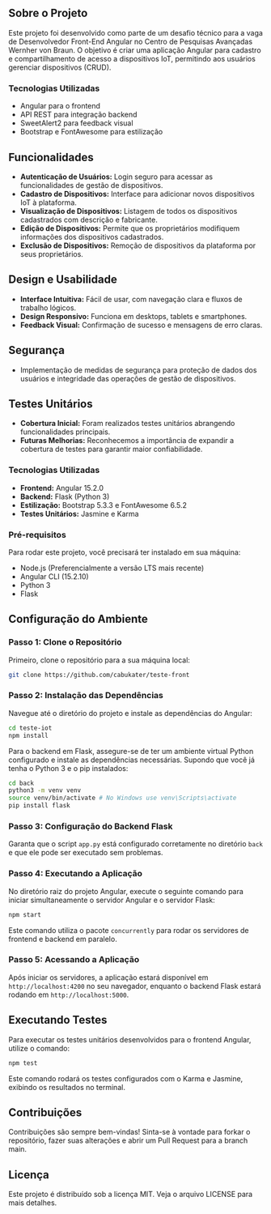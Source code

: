 ## Sobre o Projeto

Este projeto foi desenvolvido como parte de um desafio técnico para a vaga de Desenvolvedor Front-End Angular no Centro de Pesquisas Avançadas Wernher von Braun. O objetivo é criar uma aplicação Angular para cadastro e compartilhamento de acesso a dispositivos IoT, permitindo aos usuários gerenciar dispositivos (CRUD).

### Tecnologias Utilizadas

- Angular para o frontend
- API REST para integração backend
- SweetAlert2 para feedback visual
- Bootstrap e FontAwesome para estilização

## Funcionalidades

- **Autenticação de Usuários:** Login seguro para acessar as funcionalidades de gestão de dispositivos.
- **Cadastro de Dispositivos:** Interface para adicionar novos dispositivos IoT à plataforma.
- **Visualização de Dispositivos:** Listagem de todos os dispositivos cadastrados com descrição e fabricante.
- **Edição de Dispositivos:** Permite que os proprietários modifiquem informações dos dispositivos cadastrados.
- **Exclusão de Dispositivos:** Remoção de dispositivos da plataforma por seus proprietários.

## Design e Usabilidade

- **Interface Intuitiva:** Fácil de usar, com navegação clara e fluxos de trabalho lógicos.
- **Design Responsivo:** Funciona em desktops, tablets e smartphones.
- **Feedback Visual:** Confirmação de sucesso e mensagens de erro claras.

## Segurança

- Implementação de medidas de segurança para proteção de dados dos usuários e integridade das operações de gestão de dispositivos.

## Testes Unitários

- **Cobertura Inicial:** Foram realizados testes unitários abrangendo funcionalidades principais.
- **Futuras Melhorias:** Reconhecemos a importância de expandir a cobertura de testes para garantir maior confiabilidade.

### Tecnologias Utilizadas

- **Frontend:** Angular 15.2.0
- **Backend:** Flask (Python 3)
- **Estilização:** Bootstrap 5.3.3 e FontAwesome 6.5.2
- **Testes Unitários:** Jasmine e Karma

### Pré-requisitos

Para rodar este projeto, você precisará ter instalado em sua máquina:

- Node.js (Preferencialmente a versão LTS mais recente)
- Angular CLI (15.2.10)
- Python 3
- Flask

## Configuração do Ambiente

### Passo 1: Clone o Repositório

Primeiro, clone o repositório para a sua máquina local:

```bash
git clone https://github.com/cabukater/teste-front

```

### Passo 2: Instalação das Dependências

Navegue até o diretório do projeto e instale as dependências do Angular:

```bash
cd teste-iot
npm install
```

Para o backend em Flask, assegure-se de ter um ambiente virtual Python configurado e instale as dependências necessárias. Supondo que você já tenha o Python 3 e o pip instalados:

```bash
cd back
python3 -m venv venv
source venv/bin/activate # No Windows use venv\Scripts\activate
pip install flask
```

### Passo 3: Configuração do Backend Flask

Garanta que o script `app.py` está configurado corretamente no diretório `back` e que ele pode ser executado sem problemas.

### Passo 4: Executando a Aplicação

No diretório raiz do projeto Angular, execute o seguinte comando para iniciar simultaneamente o servidor Angular e o servidor Flask:

```bash
npm start
```

Este comando utiliza o pacote `concurrently` para rodar os servidores de frontend e backend em paralelo.

### Passo 5: Acessando a Aplicação

Após iniciar os servidores, a aplicação estará disponível em `http://localhost:4200` no seu navegador, enquanto o backend Flask estará rodando em `http://localhost:5000`.

## Executando Testes

Para executar os testes unitários desenvolvidos para o frontend Angular, utilize o comando:

```bash
npm test
```

Este comando rodará os testes configurados com o Karma e Jasmine, exibindo os resultados no terminal.

## Contribuições

Contribuições são sempre bem-vindas! Sinta-se à vontade para forkar o repositório, fazer suas alterações e abrir um Pull Request para a branch main.

## Licença

Este projeto é distribuído sob a licença MIT. Veja o arquivo LICENSE para mais detalhes.
